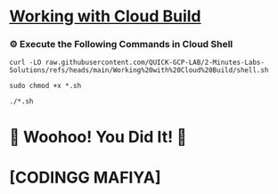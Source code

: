 # [Working with Cloud Build](https://www.cloudskillsboost.google/focuses/19110?parent=catalog)

### ⚙️ Execute the Following Commands in Cloud Shell

```
curl -LO raw.githubusercontent.com/QUICK-GCP-LAB/2-Minutes-Labs-Solutions/refs/heads/main/Working%20with%20Cloud%20Build/shell.sh

sudo chmod +x *.sh

./*.sh
```

# 🎉 Woohoo! You Did It! 🎉  

# [CODINGG MAFIYA]

